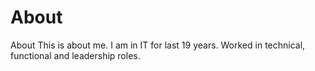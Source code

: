 # About
About
This is about me. 
I am in IT for last 19 years.
Worked in technical, functional and leadership roles.
